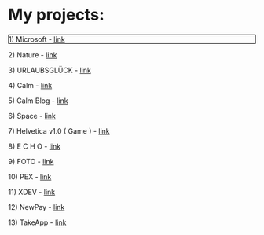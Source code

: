 <h1 style="font-size: 32px"> My projects: </h1>

<p style="border: 1px solid #000; padding-right: 5px;">1) Microsoft - <a href="https://mrvalera.github.io/Other-Code/MyProject/index.html"> link </a></p>
<p>2) Nature - <a href="https://mrvalera.github.io/Other-Code/MyProject4/Project.html"> link </a></p>
<p>3) URLAUBSGLÜCK - <a href="https://mrvalera.github.io/Other-Code/Project5/index2.html"> link </a></p>
<p>4) Calm - <a href="https://mrvalera.github.io/Other-Code/Project6/homePage.html"> link </a></p>
<p>5) Calm Blog - <a href="https://mrvalera.github.io/Other-Code/Project6/blogPage.html"> link </a></p>
<p>6) Space - <a href="https://mrvalera.github.io/Other-Code/Project%207/index.html"> link </a></p>
<p>7) Helvetica v1.0 ( Game ) - <a href="https://mrvalera.github.io/Other-Code/ProjectGame/index.html"> link </a></p>
<p>8) E C H O - <a href="https://mrvalera.github.io/Other-Code/project8/index.html"> link </a></p>
<p>9) FOTO - <a href="https://mrvalera.github.io/Other-Code/project9/index.html"> link </a></p>
<p>10) PEX - <a href="https://mrvalera.github.io/Other-Code/project10/index.html"> link </a></p>
<p>11) XDEV - <a href="http://xdev.su"> link </a></p>
<p>12) NewPay - <a href="http://var.newman.su"> link </a></p>
<p>13) TakeApp - <a href="https://mrvalera.github.io/Other-Code/project11/index.html"> link </a></p>
